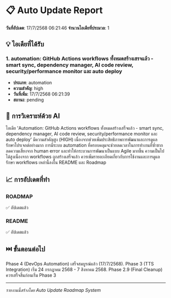 # 📋 Auto Update Report

**วันที่อัปเดต**: 17/7/2568 06:21:46
**จำนวนไอเดียที่ประมวล**: 1

## 💡 ไอเดียที่ได้รับ


### 1. automation: GitHub Actions workflows ทั้งหมดสร้างเสรจแล้ว - smart sync, dependency manager, AI code review, security/performance monitor และ auto deploy
- **ประเภท**: automation
- **ความสำคัญ**: high
- **วันที่เพิ่ม**: 17/7/2568 06:21:39
- **สถานะ**: pending


## 🤖 การวิเคราะห์ด้วย AI

ไอเดีย 'Automation: GitHub Actions workflows ทั้งหมดสร้างเสร็จแล้ว - smart sync, dependency manager, AI code review, security/performance monitor และ auto deploy' มีความสำคัญสูง (HIGH) เนื่องจากช่วยเพิ่มประสิทธิภาพการพัฒนาและการดูแลรักษาโปรเจกต์อย่างมาก  การมีระบบ automation ที่ครอบคลุมจะช่วยลดเวลาในการทำงานที่ซ้ำซาก ลดความเสี่ยงจาก human error และทำให้กระบวนการพัฒนาเป็นแบบ Agile มากขึ้น  ความเป็นไปได้สูงเนื่องจาก workflows ถูกสร้างเสร็จแล้ว  ควรเพิ่มรายละเอียดเกี่ยวกับการใช้งานและการดูแลรักษา workflows เหล่านี้ลงใน README และ Roadmap

## 📈 การอัปเดตที่ทำ

### ROADMAP
✅ อัปเดตแล้ว

### README
✅ อัปเดตแล้ว

## ⏭️ ขั้นตอนต่อไป

Phase 4 (DevOps Automation) เสร็จสมบูรณ์แล้ว (17/7/2568).  Phase 3 (TTS Integration) เริ่ม 24 กรกฎาคม 2568 - 7 สิงหาคม 2568.  Phase 2.9 (Final Cleanup) ควรเสร็จสิ้นก่อนเริ่ม Phase 3

---
*รายงานนี้สร้างโดย Auto Update Roadmap System*
